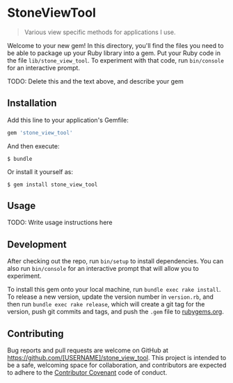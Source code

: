 # StoneViewTool

> Various view specific methods for applications I use.

Welcome to your new gem! In this directory, you'll find the files you need to be able to package up your Ruby library into a gem. Put your Ruby code in the file `lib/stone_view_tool`. To experiment with that code, run `bin/console` for an interactive prompt.

TODO: Delete this and the text above, and describe your gem

## Installation

Add this line to your application's Gemfile:

```ruby
gem 'stone_view_tool'
```

And then execute:

    $ bundle

Or install it yourself as:

    $ gem install stone_view_tool

## Usage

TODO: Write usage instructions here

## Development

After checking out the repo, run `bin/setup` to install dependencies. You can also run `bin/console` for an interactive prompt that will allow you to experiment.

To install this gem onto your local machine, run `bundle exec rake install`. To release a new version, update the version number in `version.rb`, and then run `bundle exec rake release`, which will create a git tag for the version, push git commits and tags, and push the `.gem` file to [rubygems.org](https://rubygems.org).

## Contributing

Bug reports and pull requests are welcome on GitHub at https://github.com/[USERNAME]/stone_view_tool. This project is intended to be a safe, welcoming space for collaboration, and contributors are expected to adhere to the [Contributor Covenant](http://contributor-covenant.org) code of conduct.

